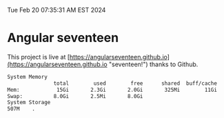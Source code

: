 Tue Feb 20 07:35:31 AM EST 2024

# Angular seventeen


This project is live at [https://angularseventeen.github.io](https://angularseventeen.github.io "seventeen!") thanks to Github.

```bash
System Memory
               total        used        free      shared  buff/cache   available
Mem:            15Gi       2.3Gi       2.0Gi       325Mi        11Gi        12Gi
Swap:          8.0Gi       2.5Mi       8.0Gi
System Storage
507M	.
```
